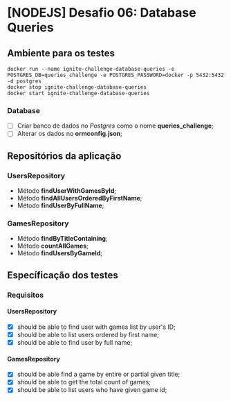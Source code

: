 # [NODEJS] Desafio 06: Database Queries

## Ambiente para os testes
```
docker run --name ignite-challenge-database-queries -e POSTGRES_DB=queries_challenge -e POSTGRES_PASSWORD=docker -p 5432:5432 -d postgres
docker stop ignite-challenge-database-queries
docker start ignite-challenge-database-queries
```
### Database
- [ ] Criar banco de dados no *Postgres* como o nome **queries_challenge**;
- [ ] Alterar os dados no **ormconfig.json**;

## Repositórios da aplicação
### UsersRepository
- Método **findUserWithGamesById**;
- Método **findAllUsersOrderedByFirstName**;
- Método **findUserByFullName**;

### GamesRepository
- Método **findByTitleContaining**;
- Método **countAllGames**;
- Método **findUsersByGameId**;

## Específicação dos testes
### Requisitos
#### UsersRepository
- [x] should be able to find user with games list by user's ID;
- [x] should be able to list users ordered by first name;
- [x] should be able to find user by full name;

#### GamesRepository
- [x] should be able find a game by entire or partial given title;
- [x] should be able to get the total count of games;
- [x] should be able to list users who have given game id;
